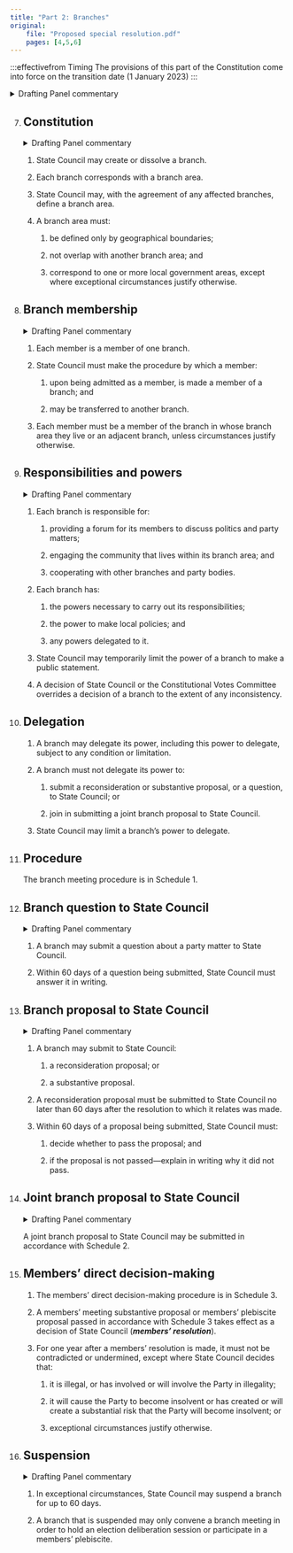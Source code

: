 ```yaml
---
title: "Part 2: Branches"
original:
    file: "Proposed special resolution.pdf"
    pages: [4,5,6]
---
```


:::effectivefrom Timing
The provisions of this part of the Constitution come into force
on the transition date (1 January 2023)
:::


<details>

<summary>Drafting Panel commentary</summary>

<u>At a glance</u>

* Provides for the establishment and geographic definition of branches.

* Provides for members to be branch members.

* Sets out branch responsibilities and powers.

* Empowers branches to delegate their powers.

* Provides ways for branches to hold State Council to account, including the
  power to make joint branch proposals leading to a possible members’ meeting
  and members’ plebiscite.

* Provides for the suspension of branches.

* [Schedule 1](./schedule-01-branch-meeting-procedure.md) provides Branch meeting procedures.

<u>Summary and Explanation</u>

This part largely reflects the current arrangements, with the exception that some of the
administrative and office-bearer requirements in the current Constitution have been
removed. For example, a small branch might choose to have only a
Convenor/Secretary, or a ‘Coordinator’, rather than having the full suite of office bearer
positions.

State Council retains the power to establish and disestablish branches but would now
require the agreement of the relevant branches to redefine a branch area. The default
position is that a branch must be defined by local government boundaries (clause 7(4)
(c)).

Clause 8 defines branch membership, which is essentially unchanged but is clarified.

Clause 9 sets out the powers of branches, including powers to make local policies and
engage with the community. Branch decisions are subject to contrary State Council
decisions, and State Council may, but only temporarily, suspend the power of a branch
to make public statements.

Clause 12 adds a new power for branches to formally submit a question to State
Council and receive an answer within 60 days.

Clause 13 creates new powers for branches to propose a reconsideration proposal – to
propose to State Council that it rescind a State Council or senior party body decision
they don’t like. A branch can also forward a substantive proposal. If they do this, State
Council must consider what they have put forward, and if State Council does not agree,
it must explain why in writing. State Council can adopt a reconsideration proposal by a
simple majority.

An example of a reconsideration-proposal in practice is:

<subclause-letters>

1. State Council decides by consensus in June to establish a Committee on Rural Policy;

2. North-East Victoria Branch moves a reconsideration proposal in July because it thinks its voice was not
   heard, and this new Committee will undermine the role of the Country Greens Network;

3. State Council, at its August meeting is divided, but votes 8 to 7 in favour of
  rescinding its earlier decision so it can consider the matter further;
  
4. any further decision is made in the ordinary way.

</subclause-letters>

This makes it easier for branches to have the State Council reconsider a matter when it
may not have heard directly from a branch at an earlier meeting.

Clause 16 allows the State Council to suspend a branch, but only in exceptional
circumstances and only for 60 days.

</details>

7. ## Constitution

    <details><summary>Drafting Panel commentary</summary>
    State Council retains the power to establish and disestablish branches but would now
    require the agreement of the relevant branches to redefine a branch area. The default
    position is that a branch must be defined by local government boundaries (clause 7(4)
    (c)).
    </details>

    1.  State Council may create or dissolve a branch.

    2.  Each branch corresponds with a branch area.

    3.  State Council may, with the agreement of any affected
        branches, define a branch area.

    4.  A branch area must:

        <subclause-letters>

        1.  be defined only by geographical boundaries;

        2.  not overlap with another branch area; and

        3.  correspond to one or more local government areas, except
            where exceptional circumstances justify otherwise.

        </subclause-letters>

8. ## Branch membership

    <details><summary>Drafting Panel commentary</summary>
    Clause 8 defines branch membership, which is essentially unchanged but is clarified.
    </details>

    1.  Each member is a member of one branch.

    2.  State Council must make the procedure by which a member:

        <subclause-letters>

        1.  upon being admitted as a member, is made a member of a
            branch; and

        2.  may be transferred to another branch.

        </subclause-letters>

    3.  Each member must be a member of the branch in whose branch
        area they live or an adjacent branch, unless circumstances
        justify otherwise.

9. ## Responsibilities and powers

    <details><summary>Drafting Panel commentary</summary>
    Clause 9 sets out the powers of branches, including powers to make local policies and
    engage with the community. Branch decisions are subject to contrary State Council
    decisions, and State Council may, but only temporarily, suspend the power of a branch
    to make public statements.
    </details>

    1.  Each branch is responsible for:

        <subclause-letters>

        1.  providing a forum for its members to discuss politics
            and party matters;

        2.  engaging the community that lives within its branch
            area; and

        3.  cooperating with other branches and party bodies.

        </subclause-letters>

    2.  Each branch has:

        <subclause-letters>

        1.  the powers necessary to carry out its responsibilities;

        2.  the power to make local policies; and

        3.  any powers delegated to it.

        </subclause-letters>

    3.  State Council may temporarily limit the power of a branch to
        make a public statement.

    4.  A decision of State Council or the Constitutional Votes
        Committee overrides a decision of a branch to the extent of
        any inconsistency.

10. ## Delegation

    1.  A branch may delegate its power, including this power to
        delegate, subject to any condition or limitation.

    2.  A branch must not delegate its power to:

        <subclause-letters>

        1.  submit a reconsideration or substantive proposal, or a
            question, to State Council; or

        2.  join in submitting a joint branch proposal to State
            Council.

        </subclause-letters>

    3.  State Council may limit a branch’s power to delegate.

11. ## Procedure

    The branch meeting procedure is in Schedule 1.

12. ## Branch question to State Council

    <details><summary>Drafting Panel commentary</summary>
    Clause 12 adds a new power for branches to formally submit a question to State
    Council and receive an answer within 60 days.
    </details>

    1.  A branch may submit a question about a party matter to State
        Council.

    2.  Within 60 days of a question being submitted, State Council must
        answer it in writing.

13. ## Branch proposal to State Council

    <details><summary>Drafting Panel commentary</summary>
    Clause 13 creates new powers for branches to propose a reconsideration proposal – to
    propose to State Council that it rescind a State Council or senior party body decision
    they don’t like. A branch can also forward a substantive proposal. If they do this, State
    Council must consider what they have put forward, and if State Council does not agree,
    it must explain why in writing. State Council can adopt a reconsideration proposal by a
    simple majority.

    An example of a reconsideration-proposal in practice is:

    <subclause-letters>

    1. State Council decides by consensus in June to establish a Committee on Rural Policy;

    2. North-East Victoria Branch moves a reconsideration proposal in July because it thinks its voice was not
    heard, and this new Committee will undermine the role of the Country Greens Network;

    3. State Council, at its August meeting is divided, but votes 8 to 7 in favour of
    rescinding its earlier decision so it can consider the matter further;
    
    4. any further decision is made in the ordinary way.

    </subclause-letters>

    This makes it easier for branches to have the State Council reconsider a matter when it
    may not have heard directly from a branch at an earlier meeting.
    </details>

    1.  A branch may submit to State Council:

        <subclause-letters>

        1.  a reconsideration proposal; or

        2.  a substantive proposal.

        </subclause-letters>

    2.  A reconsideration proposal must be submitted to State Council no
        later than 60 days after the resolution to which it relates was
        made.

    3.  Within 60 days of a proposal being submitted, State Council
        must:

        <subclause-letters>

        1.  decide whether to pass the proposal; and

        2.  if the proposal is not passed—explain in writing why it did
            not pass.

        </subclause-letters>

14. ## Joint branch proposal to State Council

    <details><summary>Drafting Panel commentary</summary>
    Clause 2 on policy requires that party policy and the party strategy generally only be made by members through a participatory process, by consensus (or a 75% vote) of members participating. State Council can make a policy or the party strategy in urgent circumstances. The clause also reflects our existing hierarchy of national, state and local policies.
    </details>

    A joint branch proposal to State Council may be submitted in accordance
    with Schedule 2.

15. ## Members’ direct decision-making

    1.  The members’ direct decision-making procedure is in Schedule 3.

    2.  A members’ meeting substantive proposal or members’ plebiscite
        proposal passed in accordance with Schedule 3 takes effect as a
        decision of State Council (***members’ resolution***).

    3.  For one year after a members’ resolution is made, it must not be
        contradicted or undermined, except where State Council decides
        that:

        <subclause-letters>

        1.  it is illegal, or has involved or will involve the Party in
            illegality;

        2.  it will cause the Party to become insolvent or has created
            or will create a substantial risk that the Party will become
            insolvent; or

        3.  exceptional circumstances justify otherwise.

        </subclause-letters>

16. ## Suspension

    <details><summary>Drafting Panel commentary</summary>
    Clause 16 allows the State Council to suspend a branch, but only in exceptional
    circumstances and only for 60 days.
    </details>

    1.  In exceptional circumstances, State Council may suspend a branch
    for up to 60 days.

    2.  A branch that is suspended may only convene a branch meeting in
        order to hold an election deliberation session or participate in
        a members’ plebiscite.



